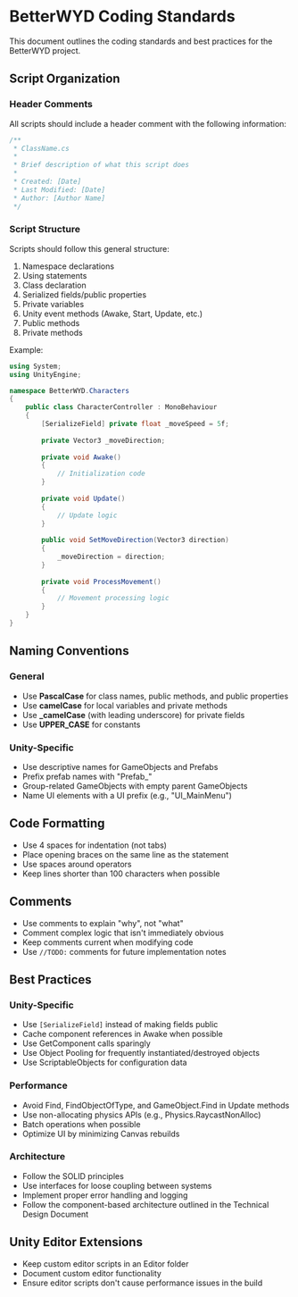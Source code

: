 # BetterWYD Coding Standards

This document outlines the coding standards and best practices for the BetterWYD project.

## Script Organization

### Header Comments

All scripts should include a header comment with the following information:

```csharp
/**
 * ClassName.cs
 * 
 * Brief description of what this script does
 * 
 * Created: [Date]
 * Last Modified: [Date]
 * Author: [Author Name]
 */
```

### Script Structure

Scripts should follow this general structure:

1. Namespace declarations
2. Using statements
3. Class declaration
4. Serialized fields/public properties
5. Private variables
6. Unity event methods (Awake, Start, Update, etc.)
7. Public methods
8. Private methods

Example:

```csharp
using System;
using UnityEngine;

namespace BetterWYD.Characters
{
    public class CharacterController : MonoBehaviour
    {
        [SerializeField] private float _moveSpeed = 5f;
        
        private Vector3 _moveDirection;
        
        private void Awake()
        {
            // Initialization code
        }
        
        private void Update()
        {
            // Update logic
        }
        
        public void SetMoveDirection(Vector3 direction)
        {
            _moveDirection = direction;
        }
        
        private void ProcessMovement()
        {
            // Movement processing logic
        }
    }
}
```

## Naming Conventions

### General

- Use **PascalCase** for class names, public methods, and public properties
- Use **camelCase** for local variables and private methods
- Use **_camelCase** (with leading underscore) for private fields
- Use **UPPER_CASE** for constants

### Unity-Specific

- Use descriptive names for GameObjects and Prefabs
- Prefix prefab names with "Prefab_"
- Group-related GameObjects with empty parent GameObjects
- Name UI elements with a UI prefix (e.g., "UI_MainMenu")

## Code Formatting

- Use 4 spaces for indentation (not tabs)
- Place opening braces on the same line as the statement
- Use spaces around operators
- Keep lines shorter than 100 characters when possible

## Comments

- Use comments to explain "why", not "what"
- Comment complex logic that isn't immediately obvious
- Keep comments current when modifying code
- Use `//TODO:` comments for future implementation notes

## Best Practices

### Unity-Specific

- Use `[SerializeField]` instead of making fields public
- Cache component references in Awake when possible
- Use GetComponent calls sparingly
- Use Object Pooling for frequently instantiated/destroyed objects
- Use ScriptableObjects for configuration data

### Performance

- Avoid Find, FindObjectOfType, and GameObject.Find in Update methods
- Use non-allocating physics APIs (e.g., Physics.RaycastNonAlloc)
- Batch operations when possible
- Optimize UI by minimizing Canvas rebuilds

### Architecture

- Follow the SOLID principles
- Use interfaces for loose coupling between systems
- Implement proper error handling and logging
- Follow the component-based architecture outlined in the Technical Design Document

## Unity Editor Extensions

- Keep custom editor scripts in an Editor folder
- Document custom editor functionality
- Ensure editor scripts don't cause performance issues in the build